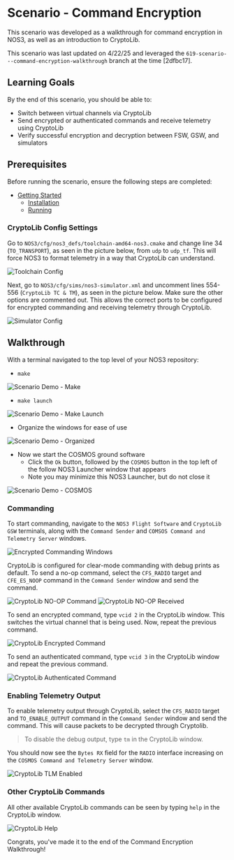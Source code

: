 # Scenario - Command Encryption

This scenario was developed as a walkthrough for command encryption in NOS3, as well as an introduction to CryptoLib.


This scenario was last updated on 4/22/25 and leveraged the `619-scenario---command-encryption-walkthrough` branch at the time [2dfbc17].

## Learning Goals

By the end of this scenario, you should be able to:

* Switch between virtual channels via CryptoLib
* Send encrypted or authenticated commands and receive telemetry using CryptoLib
* Verify successful encryption and decryption between FSW, GSW, and simulators

## Prerequisites

Before running the scenario, ensure the following steps are completed:
* [Getting Started](./Getting_Started.md)
  * [Installation](./Getting_Started.md#installation)
  * [Running](./Getting_Started.md#running)

### CryptoLib Config Settings

Go to `NOS3/cfg/nos3_defs/toolchain-amd64-nos3.cmake` and change line 34 (`TO_TRANSPORT`), as seen in the picture below, from `udp` to `udp_tf`. This will force NOS3 to format telemetry in a way that CryptoLib can understand.

![Toolchain Config](./_static/command_encryption/command_encryption_toolchain.png)

Next, go to `NOS3/cfg/sims/nos3-simulator.xml` and uncomment lines 554-556 (`CryptoLib TC & TM`), as seen in the picture below. Make sure the other options are commented out. This allows the correct ports to be configured for encrypted commanding and receiving telemetry through CryptoLib.

![Simulator Config](./_static/command_encryption/command_encryption_simulator.png)

## Walkthrough

With a terminal navigated to the top level of your NOS3 repository:
* `make`

![Scenario Demo - Make](./_static/scenario_demo/scenario_demo_make.png)

* `make launch`

![Scenario Demo - Make Launch](./_static/scenario_demo/scenario_demo_make_launch.png)

* Organize the windows for ease of use

![Scenario Demo - Organized](./_static/scenario_demo/scenario_demo_organized.png)

* Now we start the COSMOS ground software
  * Click the `Ok` button, followed by the `COSMOS` button in the top left of the follow NOS3 Launcher window that appears
  * Note you may minimize this NOS3 Launcher, but do not close it

![Scenario Demo - COSMOS](./_static/scenario_demo/scenario_demo_cosmos.png)

### Commanding

To start commanding, navigate to the `NOS3 Flight Software` and  `CryptoLib GSW` terminals, along with the `Command Sender` and `COMSOS Command and Telemetry Server` windows.

![Encrypted Commanding Windows](./_static/command_encryption/command_encryption_windows.png)

CryptoLib is configured for clear-mode commanding with debug prints as default. To send a no-op command, select the `CFS_RADIO` target and `CFE_ES_NOOP` command in the `Command Sender` window and send the command. 

![CryptoLib NO-OP Command](./_static/command_encryption/noop-command.png)
![CryptoLib NO-OP Received](./_static/command_encryption/noop-received.png)

To send an encrypted command, type `vcid 2` in the CryptoLib window. This switches the virtual channel that is being used. Now, repeat the previous command.

![CryptoLib Encrypted Command](./_static/command_encryption/encrypted_noop.png)

To send an authenticated command, type `vcid 3` in the CryptoLib window and repeat the previous command.

![CryptoLib Authenticated Command](./_static/command_encryption/authenticated_noop.png)

### Enabling Telemetry Output

To enable telemetry output through CryptoLib, select the `CFS_RADIO` target and `TO_ENABLE_OUTPUT` command in the `Command Sender` window and send the command. This will cause packets to be decrypted through Cryptolib. 

> To disable the debug output, type `tm` in the CryptoLib window.

You should now see the `Bytes RX` field for the `RADIO` interface increasing on the `COSMOS Command and Telemetry Server` window. 

![CryptoLib TLM Enabled](./_static/command_encryption/telemetry_enabled.png)

### Other CryptoLib Commands

All other available CryptoLib commands can be seen by typing `help` in the CryptoLib window.

![CryptoLib Help](./_static/command_encryption/cryptolib_help.png)

Congrats, you've made it to the end of the Command Encryption Walkthrough!
